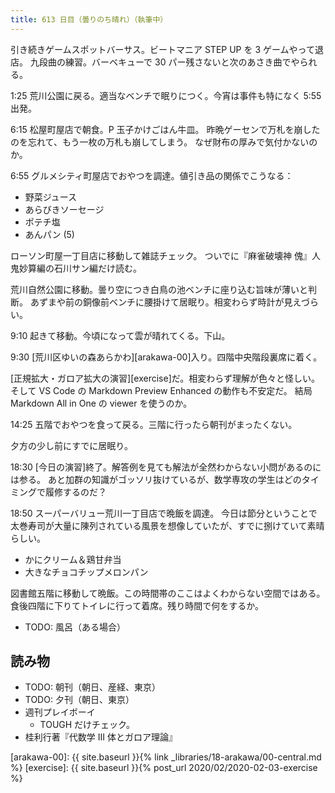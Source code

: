 ```yaml
---
title: 613 日目（曇りのち晴れ）（執筆中）
---
```


引き続きゲームスポットバーサス。ビートマニア STEP UP を 3 ゲームやって退店。
九段曲の練習。バーベキューで 30 パー残さないと次のあさき曲でやられる。

1:25 荒川公園に戻る。適当なベンチで眠りにつく。今宵は事件も特になく 5:55 出発。

6:15 松屋町屋店で朝食。P 玉子かけごはん牛皿。
昨晩ゲーセンで万札を崩したのを忘れて、もう一枚の万札も崩してしまう。
なぜ財布の厚みで気付かないのか。

6:55 グルメシティ町屋店でおやつを調達。値引き品の関係でこうなる：

* 野菜ジュース
* あらびきソーセージ
* ポテチ塩
* あんパン (5)

ローソン町屋一丁目店に移動して雑誌チェック。
ついでに『麻雀破壊神 傀』人鬼妙算編の石川サン編だけ読む。

荒川自然公園に移動。曇り空につき白鳥の池ベンチに座り込む旨味が薄いと判断。
あずまや前の銅像前ベンチに腰掛けて居眠り。相変わらず時計が見えづらい。

9:10 起きて移動。今頃になって雲が晴れてくる。下山。

9:30 [荒川区ゆいの森あらかわ][arakawa-00]入り。四階中央階段裏席に着く。

[正規拡大・ガロア拡大の演習][exercise]だ。相変わらず理解が色々と怪しい。
そして VS Code の Markdown Preview Enhanced の動作も不安定だ。
結局 Markdown All in One の viewer を使うのか。

14:25 五階でおやつを食って戻る。三階に行ったら朝刊がまったくない。

夕方の少し前にすでに居眠り。

18:30 [今日の演習]終了。解答例を見ても解法が全然わからない小問があるのには参る。
あと加群の知識がゴッソリ抜けているが、数学専攻の学生はどのタイミングで履修するのだ？

18:50 スーパーバリュー荒川一丁目店で晩飯を調達。
今日は節分ということで太巻寿司が大量に陳列されている風景を想像していたが、すでに捌けていて素晴らしい。

* かにクリーム＆鶏甘弁当
* 大きなチョコチップメロンパン

図書館五階に移動して晩飯。この時間帯のここはよくわからない空間ではある。
食後四階に下りてトイレに行って着席。残り時間で何をするか。

* TODO: 風呂（ある場合）

## 読み物

* TODO: 朝刊（朝日、産経、東京）
* TODO: 夕刊（朝日、東京）
* 週刊プレイボーイ
  * TOUGH だけチェック。
* 桂利行著『代数学 III 体とガロア理論』

[arakawa-00]: {{ site.baseurl }}{% link _libraries/18-arakawa/00-central.md %}
[exercise]: {{ site.baseurl }}{% post_url 2020/02/2020-02-03-exercise %}
